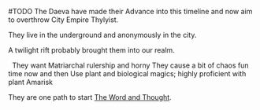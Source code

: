 ---
---

\#TODO 
The Daeva have made their Advance into this timeline and now aim to overthrow City Empire Thylyist.

They live in the underground and anonymously in the city. 

A twilight rift probably brought them into our realm.

 
They want Matriarchal rulership and horny
They cause a bit of chaos fun time now and then
Use plant and biological magics; highly proficient with plant Amarisk

They are one path to start [The Word and Thought](onenote:Major%20Quests.one#The%20Word%20and%20Thought&section-id={9CCC79C6-7657-FE46-A4C3-AC2899294882}&page-id={26AFDF30-1835-DB45-8070-17265E8C27B0}&end&base-path=https://nswpad-my.sharepoint.com/personal/felixole_lixenfeld_neue-schule-wolfsburg_de/Documents/DnD%20for%20L’P).
